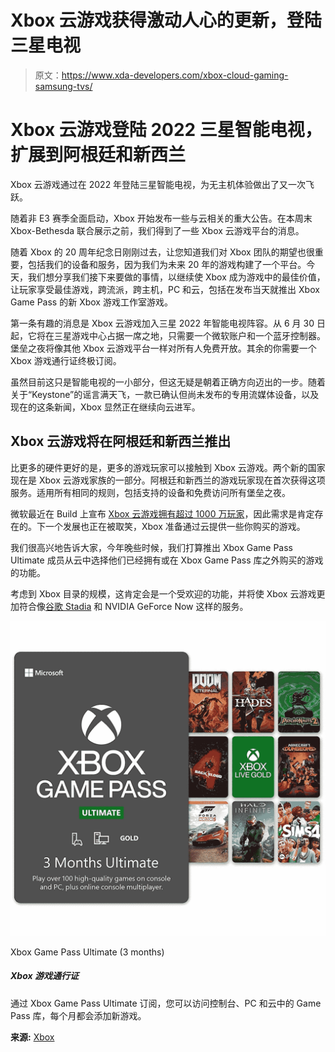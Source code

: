 # Xbox 云游戏获得激动人心的更新，登陆三星电视

> 原文：<https://www.xda-developers.com/xbox-cloud-gaming-samsung-tvs/>

# Xbox 云游戏登陆 2022 三星智能电视，扩展到阿根廷和新西兰

Xbox 云游戏通过在 2022 年登陆三星智能电视，为无主机体验做出了又一次飞跃。

随着非 E3 赛季全面启动，Xbox 开始发布一些与云相关的重大公告。在本周末 Xbox-Bethesda 联合展示之前，我们得到了一些 Xbox 云游戏平台的消息。

随着 Xbox 的 20 周年纪念日刚刚过去，让您知道我们对 Xbox 团队的期望也很重要，包括我们的设备和服务，因为我们为未来 20 年的游戏构建了一个平台。今天，我们想分享我们接下来要做的事情，以继续使 Xbox 成为游戏中的最佳价值，让玩家享受最佳游戏，跨流派，跨主机，PC 和云，包括在发布当天就推出 Xbox Game Pass 的新 Xbox 游戏工作室游戏。

第一条有趣的消息是 Xbox 云游戏加入三星 2022 年智能电视阵容。从 6 月 30 日起，它将在三星游戏中心占据一席之地，只需要一个微软账户和一个蓝牙控制器。堡垒之夜将像其他 Xbox 云游戏平台一样对所有人免费开放。其余的你需要一个 Xbox 游戏通行证终极订阅。

虽然目前这只是智能电视的一小部分，但这无疑是朝着正确方向迈出的一步。随着关于“Keystone”的谣言满天飞，一款已确认但尚未发布的专用流媒体设备，以及现在的这条新闻，Xbox 显然正在继续向云进军。

## Xbox 云游戏将在阿根廷和新西兰推出

比更多的硬件更好的是，更多的游戏玩家可以接触到 Xbox 云游戏。两个新的国家现在是 Xbox 云游戏家族的一部分。阿根廷和新西兰的游戏玩家现在首次获得这项服务。适用所有相同的规则，包括支持的设备和免费访问所有堡垒之夜。

微软最近在 Build 上宣布 [Xbox 云游戏拥有超过 1000 万玩家](https://www.xda-developers.com/xbox-cloud-gaming-now-has-over-10-million-players/)，因此需求是肯定存在的。下一个发展也正在被取笑，Xbox 准备通过云提供一些你购买的游戏。

我们很高兴地告诉大家，今年晚些时候，我们打算推出 Xbox Game Pass Ultimate 成员从云中选择他们已经拥有或在 Xbox Game Pass 库之外购买的游戏的功能。

考虑到 Xbox 目录的规模，这肯定会是一个受欢迎的功能，并将使 Xbox 云游戏更加符合像[谷歌 Stadia](https://www.xda-developers.com/stadia-appreciation-editorial/) 和 NVIDIA GeForce Now 这样的服务。

 <picture>![Xbox Game Pass Ultimate gives you access to over 100 games on Xbox and PC, including access to cloud gaming so you can play on the Surface Pro 9.](img/9d7ecdba05e38a1c7e955407cde96022.png)</picture> 

Xbox Game Pass Ultimate (3 months)

##### Xbox 游戏通行证

通过 Xbox Game Pass Ultimate 订阅，您可以访问控制台、PC 和云中的 Game Pass 库，每个月都会添加新游戏。

**来源:** [Xbox](https://news.xbox.com/en-us/2022/06/09/whats-next-for-gaming/)